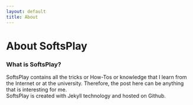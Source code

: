 ```yaml
---
layout: default
title: About
---
```

<h1>
    About SoftsPlay
</h1>
<h3>
    What is <b>SoftsPlay</b>?
</h3>

<p>
    SoftsPlay contains all the tricks or How-Tos or knowledge that I learn from the Internet or at the university.
    Therefore, the post here can be anything that is interesting for me.
    <br>
    SoftsPlay is created with Jekyll technology and hosted on Github.
</p>
<!-- 
<h3>
    Why SoftsPlay?
</h3>

<p>
    Recently, I learned a lot of new things in the computer and network world. But my memory is limited, I cannot remember all,
    and I have to google over again every time I want to reuse the knowledge. Thus, I come up with an idea, which is making a place
    to store my own knowledge. This could be easy if I just use the typing documents application (like Pages, or Microsoft Word), but
    then I realized it would be much better if I store them on my own webpage. By this way, I can also share my knowledge for everyone that needs, and also people
    can help me to improve what I have learned.
    <br>
    The name SoftsPlay comes from two words Software and Playground. For me, doing anything with computer software is always joyful, it is like playing
    more than studying or working.

</p>

<h1>
    About Hung Pham
</h1> -->